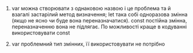 1. var можна створювати з однаковою назвою і це проблема та й взагалі застарілий метод визначення;
let така собі одноразова змінна (якщо не ясно чи буде вона переназначатися).
const постійна змінна, переназначенню вона не підлягає. По можливості краще в кодуванні використовувати const 

2. var проблемний тип змінних, її використовувати не потрібно 